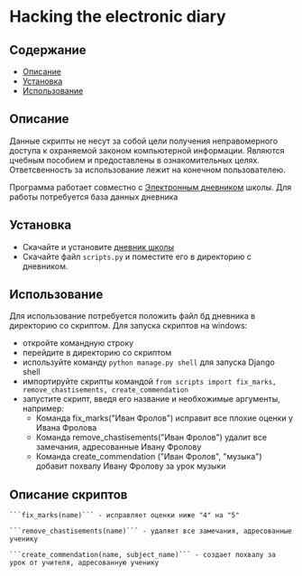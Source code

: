 # Hacking the electronic diary

## Содержание

- [Описание](#описание)
- [Установка](#установка)
- [Использование](#использование)

## Описание

Данные скрипты не несут за собой цели получения неправомерного доступа к охраняемой законом компьютерной информации. Являются цчебным пособием и предоставлены в ознакомительных целях. Ответсвенность за использование лежит на конечном пользователею.

Программа работает совместно с [Электронным дневником](https://github.com/devmanorg/e-diary/tree/master) школы. Для работы потребуется база данных дневника

## Установка


+ Скачайте и установите [дневник школы](https://github.com/devmanorg/e-diary/tree/master)
+ Скачайте файл ```scripts.py``` и поместите его в директорию с дневником.

## Использование

Для использование потребуется положить файл бд дневника в директорию со скриптом. Для запуска скриптов на windows:
+ откройте командную строку
+ перейдите в директорию со скриптом
+ используйте команду ```python manage.py shell``` для запуска Django shell
+ импортируйте скрипты командой ```from scripts import fix_marks, remove_chastisements, create_commendation```
+ запустите скрипт, введя его название и необхожимые аргументы, например:
    - Команда fix_marks("Иван Фролов") исправит все плохие оценки у Ивана Фролова
    - Команда remove_chastisements("Иван Фролов") удалит все замечания, адресованные Ивану Фролову
    - Команда create_commendation ("Иван Фролов", "музыка") добавит похвалу Ивану Фролову за урок музыки

## Описание скриптов

    ```fix_marks(name)``` - исправляет оценки ниже "4" на "5"
    
    ```remove_chastisements(name)``` - удаляет все замечания, адресованные ученику

    ```create_commendation(name, subject_name)``` - создает похвалу за урок от учителя, адресованную ученику

    


